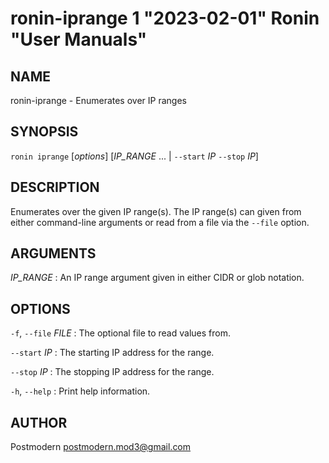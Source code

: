 # ronin-iprange 1 "2023-02-01" Ronin "User Manuals"

## NAME

ronin-iprange - Enumerates over IP ranges

## SYNOPSIS

`ronin iprange` [*options*] [*IP_RANGE* ... \| `--start` *IP* `--stop` *IP*]

## DESCRIPTION

Enumerates over the given IP range(s). The IP range(s) can given from either
command-line arguments or read from a file via the `--file` option.

## ARGUMENTS

*IP_RANGE*
: An IP range argument given in either CIDR or glob notation.

## OPTIONS

`-f`, `--file` *FILE*
: The optional file to read values from.

`--start` *IP*
: The starting IP address for the range.

`--stop` *IP*
: The stopping IP address for the range.

`-h`, `--help`
: Print help information.

## AUTHOR

Postmodern <postmodern.mod3@gmail.com>

